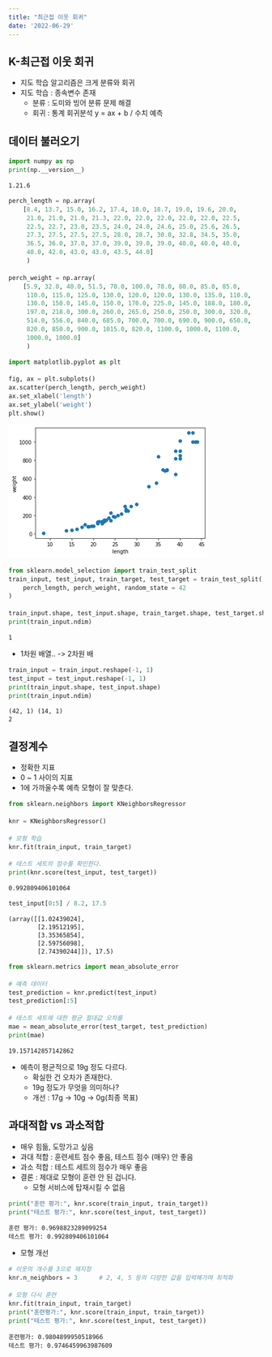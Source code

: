 ```yaml
---
title: "최근접 이웃 회귀"
date: '2022-06-29'
---
```


## K-최근접 이웃 회귀
- 지도 학습 알고리즘은 크게 분류와 회귀
- 지도 학습 : 종속변수 존재
  + 분류 : 도미와 빙어 분류 문제 해결
  + 회귀 : 통계 회귀분석 y = ax + b / 수치 예측



## 데이터 불러오기


```python
import numpy as np
print(np.__version__)
```

    1.21.6
    


```python
perch_length = np.array(
    [8.4, 13.7, 15.0, 16.2, 17.4, 18.0, 18.7, 19.0, 19.6, 20.0, 
     21.0, 21.0, 21.0, 21.3, 22.0, 22.0, 22.0, 22.0, 22.0, 22.5, 
     22.5, 22.7, 23.0, 23.5, 24.0, 24.0, 24.6, 25.0, 25.6, 26.5, 
     27.3, 27.5, 27.5, 27.5, 28.0, 28.7, 30.0, 32.8, 34.5, 35.0, 
     36.5, 36.0, 37.0, 37.0, 39.0, 39.0, 39.0, 40.0, 40.0, 40.0, 
     40.0, 42.0, 43.0, 43.0, 43.5, 44.0]
     )

perch_weight = np.array(
    [5.9, 32.0, 40.0, 51.5, 70.0, 100.0, 78.0, 80.0, 85.0, 85.0, 
     110.0, 115.0, 125.0, 130.0, 120.0, 120.0, 130.0, 135.0, 110.0, 
     130.0, 150.0, 145.0, 150.0, 170.0, 225.0, 145.0, 188.0, 180.0, 
     197.0, 218.0, 300.0, 260.0, 265.0, 250.0, 250.0, 300.0, 320.0, 
     514.0, 556.0, 840.0, 685.0, 700.0, 700.0, 690.0, 900.0, 650.0, 
     820.0, 850.0, 900.0, 1015.0, 820.0, 1100.0, 1000.0, 1100.0, 
     1000.0, 1000.0]
     )
```


```python
import matplotlib.pyplot as plt

fig, ax = plt.subplots()
ax.scatter(perch_length, perch_weight)
ax.set_xlabel('length')
ax.set_ylabel('weight')
plt.show()
```


    
![png](source/images/day0629_2/output_5_0.png)
    



```python
from sklearn.model_selection import train_test_split
train_input, test_input, train_target, test_target = train_test_split(
    perch_length, perch_weight, random_state = 42
)

train_input.shape, test_input.shape, train_target.shape, test_target.shape
print(train_input.ndim)
```

    1
    

- 1차원 배열.. -> 2차원 배


```python
train_input = train_input.reshape(-1, 1)
test_input = test_input.reshape(-1, 1)
print(train_input.shape, test_input.shape)
print(train_input.ndim)
```

    (42, 1) (14, 1)
    2
    

## 결정계수
- 정확한 지표
- 0 ~ 1 사이의 지표
- 1에 가까울수록 예측 모형이 잘 맞춘다.



```python
from sklearn.neighbors import KNeighborsRegressor

knr = KNeighborsRegressor()

# 모형 학습
knr.fit(train_input, train_target)

# 테스트 세트의 점수를 확인한다.
print(knr.score(test_input, test_target))
```

    0.992809406101064
    


```python
test_input[0:5] / 8.2, 17.5
```




    (array([[1.02439024],
            [2.19512195],
            [3.35365854],
            [2.59756098],
            [2.74390244]]), 17.5)




```python
from sklearn.metrics import mean_absolute_error

# 예측 데이터
test_prediction = knr.predict(test_input)
test_prediction[:5]

# 테스트 세트에 대한 평균 절대값 오차를
mae = mean_absolute_error(test_target, test_prediction)
print(mae)
```

    19.157142857142862
    

- 예측이 평균적으로 19g 정도 다르다.
  + 확실한 건 오차가 존재한다.
  + 19g 정도가 무엇을 의미하나?
  + 개선 : 17g -> 10g -> 0g(최종 목표)

## 과대적합 vs 과소적합
- 매우 힘듦, 도망가고 싶음
- 과대 적합 : 훈련세트 점수 좋음, 테스트 점수 (매우) 안 좋음
- 과소 적합 : 테스트 세트의 점수가 매우 좋음
- 결론 : 제대로 모형이 훈련 안 된 겁니다.
  + 모형 서비스에 탑재시킬 수 없음


```python
print("훈련 평가:", knr.score(train_input, train_target))
print("테스트 평가:", knr.score(test_input, test_target))
```

    훈련 평가: 0.9698823289099254
    테스트 평가: 0.992809406101064
    

- 모형 개선


```python
# 이웃의 개수를 3으로 재지정
knr.n_neighbors = 3      # 2, 4, 5 등의 다양한 값을 입력해가며 최적화

# 모형 다시 훈련
knr.fit(train_input, train_target)
print("훈련평가:", knr.score(train_input, train_target))
print("테스트 평가:", knr.score(test_input, test_target))
```

    훈련평가: 0.9804899950518966
    테스트 평가: 0.9746459963987609
    

